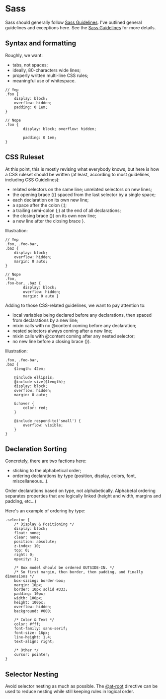 # Sass
Sass should generally follow [Sass Guidelines](https://sass-guidelin.es). I've outlined general guidelines and exceptions here. See the [Sass Guidelines](https://sass-guidelin.es) for more details.

## Syntax and formatting
Roughly, we want:
- tabs, not spaces;
- ideally, 80-characters wide lines;
- properly written multi-line CSS rules;
- meaningful use of whitespace.

```
// Yep
.foo {
	display: block;
	overflow: hidden;
	padding: 0 1em;
}

// Nope
.foo {
		display: block; overflow: hidden;

		padding: 0 1em;
}
```

## CSS Ruleset
At this point, this is mostly revising what everybody knows, but here is how a CSS ruleset should be written (at least, according to most guidelines, including CSS Guidelines):

- related selectors on the same line; unrelated selectors on new lines;
- the opening brace ({) spaced from the last selector by a single space;
- each declaration on its own new line;
- a space after the colon (:);
- a trailing semi-colon (;) at the end of all declarations;
- the closing brace (}) on its own new line;
- a new line after the closing brace }.

Illustration:
```
// Yep
.foo, .foo-bar,
.baz {
	display: block;
	overflow: hidden;
	margin: 0 auto;
}

// Nope
.foo,
.foo-bar, .baz {
		display: block;
		overflow: hidden;
		margin: 0 auto }
```

Adding to those CSS-related guidelines, we want to pay attention to:

- local variables being declared before any declarations, then spaced from declarations by a new line;
- mixin calls with no @content coming before any declaration;
- nested selectors always coming after a new line;
- mixin calls with @content coming after any nested selector;
- no new line before a closing brace (}).

Illustration:
```
.foo, .foo-bar,
.baz {
	$length: 42em;

	@include ellipsis;
	@include size($length);
	display: block;
	overflow: hidden;
	margin: 0 auto;

	&:hover {
		color: red;
	}

	@include respond-to('small') {
		overflow: visible;
	}
}
```

## Declaration Sorting
Concretely, there are two factions here:

- sticking to the alphabetical order;
- ordering declarations by type (position, display, colors, font, miscellaneous…).

Order declarations based on type, not alphabetically. Alphabetal ordering separates properties that are logically linked (height and width, margins and padding, etc...)

Here's an example of ordering by type:
```
.selector {
	/* Display & Positioning */
	display: block;
	float: none;
	clear: none;
	position: absolute;
	z-index: 10;
	top: 0;
	right: 0;
	opacity: 1;

	/* Box model should be ordered OUTSIDE-IN. */
	/* So first margin, then border, then padding, and finally dimensions */
	box-sizing: border-box;
	margin: 10px;
	border: 10px solid #333;
	padding: 10px;
	width: 100px;
	height: 100px;
	overflow: hidden;
	background: #000;

	/* Color & Text */
	color: #fff;
	font-family: sans-serif;
	font-size: 16px;
	line-height: 1.4;
	text-align: right;

	/* Other */
	cursor: pointer;
}
```

## Selector Nesting
Avoid selector nesting as much as possible. The [@at-root](http://sass-lang.com/documentation/file.SASS_REFERENCE.html#at-root) directive can be used to reduce nesting while still keeping rules in logical order.
